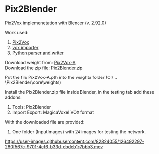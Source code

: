 # Pix2Blender
Pix2Vox implemenetation with Blender (v. 2.92.0)

Work used: <br/>
1) [Pix2Vox](https://github.com/hzxie/Pix2Vox) <br/>
2) [vox importer](https://github.com/RichysHub/MagicaVoxel-VOX-importer) <br/>
3) [Python parser and writer](https://github.com/gromgull/py-vox-io)

Download weight from: [Pix2Vox-A](https://gateway.infinitescript.com/?fileName=Pix2Vox-A-ShapeNet.pth) <br/>
Download the zip file: [Pix2Blender.zip](https://github.com/Fedami/Pix2Blender/archive/refs/heads/main.zip)

Put the file Pix2Vox-A.pth into the weights folder (C:\ .. \Pix2Blender\core\weights)

Install the Pix2Blender.zip file inside Blender, in the testing tab add these addons:
1) Tools: Pix2Blender
2) Import Export: MagicaVoxel VOX format

With the downloaded file are provided:
1) One folder (InputImages) with 24 images for testing the network.


https://user-images.githubusercontent.com/82824055/126492297-280f567c-9701-4cf6-b33d-ebdeb1c7bbb3.mov

